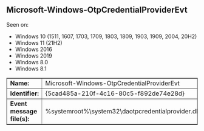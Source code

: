 ## Microsoft-Windows-OtpCredentialProviderEvt

Seen on:
* Windows 10 (1511, 1607, 1703, 1709, 1803, 1809, 1903, 1909, 2004, 20H2)
* Windows 11 (21H2)
* Windows 2016
* Windows 2019
* Windows 8.0
* Windows 8.1

<table border="1" class="docutils">
  <tbody>
    <tr>
      <td><b>Name:</b></td>
      <td>Microsoft-Windows-OtpCredentialProviderEvt</td>
    </tr>
    <tr>
      <td><b>Identifier:</b></td>
      <td>{5cad485a-210f-4c16-80c5-f892de74e28d}</td>
    </tr>
    <tr>
      <td><b>Event message file(s):</b></td>
      <td>%systemroot%\system32\daotpcredentialprovider.dll</td>
    </tr>
  </tbody>
</table>

&nbsp;

